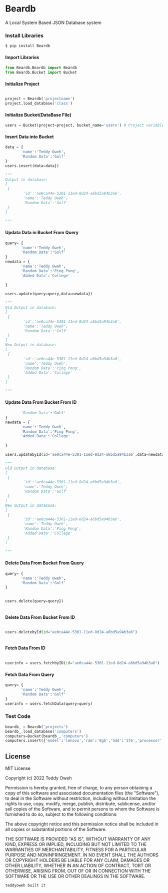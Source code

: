 # Beardb
 A Local System Based JSON Database system 

### Install Libraries
```sh
$ pip install Beardb
```

#### Import Libraries
```py
from Beardb.Beardb import Beardb
from Beardb.Bucket import Bucket
```
#### Initialize Project
```py

project = Beardb('projectname')
project.load_database('class') 
```
#### Initialize Bucket(DataBase File)

```py
users = Bucket(project=project, bucket_name='users') # Project variable defined in the initialization 
```

#### Insert Data into Bucket
```py
data = {
       'name':'Teddy Oweh',
       'Random Data':'Golf'
}
users.insert(data=data})

"""
Output in database:
[
 {       
        'id':'ae0ca44e-5301-11ed-8d24-a6bd5a94b3a6',
        'name':'Teddy Oweh',
        'Random Data':'Golf'
 }
]

"""
```

#### Updata Data in Bucket From Query
```py
query= {
       'name':'Teddy Oweh',
       'Random Data':'Golf'
}
newdata = {
       'name':'Teddy Oweh',
       'Random Data':'Ping Pong',
       'Added Data':'College'
       
}

users.update(query=query,data=newdata})

"""
Old Output in database:
[
 {       
        'id':'ae0ca44e-5301-11ed-8d24-a6bd5a94b3a6',
        'name':'Teddy Oweh',
        'Random Data':'Golf'
 }
]
New Output in database:
[
 {       
        'id':'ae0ca44e-5301-11ed-8d24-a6bd5a94b3a6',
        'name':'Teddy Oweh',
        'Random Data':'Ping Pong',
        'Added Data':'College'
 }
]

"""
```

#### Update Data From Bucket From ID
```py
       'Random Data':'Golf'
}
newdata = {
       'name':'Teddy Oweh',
       'Random Data':'Ping Pong',
       'Added Data':'College'
       
}

users.updatebyId(id='ae0ca44e-5301-11ed-8d24-a6bd5a94b3a6',data=newdata})

"""
Old Output in database:
[
 {       
        'id':'ae0ca44e-5301-11ed-8d24-a6bd5a94b3a6',
        'name':'Teddy Oweh',
        'Random Data':'Golf'
 }
]
New Output in database:
[
 {       
        'id':'ae0ca44e-5301-11ed-8d24-a6bd5a94b3a6',
        'name':'Teddy Oweh',
        'Random Data':'Ping Pong',
        'Added Data':'College'
 }
]

"""
```

#### Delete Data From Bucket From Query

```py
query= {
       'name':'Teddy Oweh',
       'Random Data':'Golf'
}
 

users.delete(query=query})
 
```
#### Delete Data From Bucket From ID

```py

users.deletebyId(id="ae0ca44e-5301-11ed-8d24-a6bd5a94b3a6")
 
```

#### Fetch Data From ID
```py

userinfo = users.fetchbyID(id="ae0ca44e-5301-11ed-8d24-a6bd5a94b3a6")

```


#### Fetch Data From Query
```py
query= {
       'name':'Teddy Oweh',
       'Random Data':'Golf'
}
userinfo = users.fetchData(query=query)

```

### Test Code
```py
beardb_ = Beardb('projects')
beardb_.load_database('computers')
computers=Bucket(beardb_,'computers')
computers.insert({'model':'lenovo','ram':'8gb','hdd':'1tb','processor':'i5'})


```

License
----

MIT License

Copyright (c) 2022 Teddy Oweh

Permission is hereby granted, free of charge, to any person obtaining a copy
of this software and associated documentation files (the "Software"), to deal
in the Software without restriction, including without limitation the rights
to use, copy, modify, merge, publish, distribute, sublicense, and/or sell
copies of the Software, and to permit persons to whom the Software is
furnished to do so, subject to the following conditions:

The above copyright notice and this permission notice shall be included in all
copies or substantial portions of the Software.

THE SOFTWARE IS PROVIDED "AS IS", WITHOUT WARRANTY OF ANY KIND, EXPRESS OR
IMPLIED, INCLUDING BUT NOT LIMITED TO THE WARRANTIES OF MERCHANTABILITY,
FITNESS FOR A PARTICULAR PURPOSE AND NONINFRINGEMENT. IN NO EVENT SHALL THE
AUTHORS OR COPYRIGHT HOLDERS BE LIABLE FOR ANY CLAIM, DAMAGES OR OTHER
LIABILITY, WHETHER IN AN ACTION OF CONTRACT, TORT OR OTHERWISE, ARISING FROM,
OUT OF OR IN CONNECTION WITH THE SOFTWARE OR THE USE OR OTHER DEALINGS IN THE
SOFTWARE.

`teddyoweh built it`
